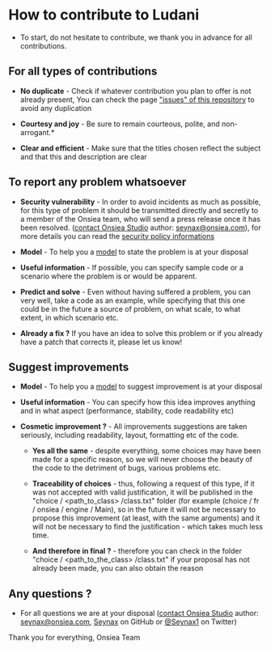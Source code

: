 # How to contribute to Ludani

- To start, do not hesitate to contribute, we thank you in advance for all contributions.

## For all types of contributions

- **No duplicate** - Check if whatever contribution you plan to offer is not already present, You can check the page ["issues" of this repository](https://github.com/OnsieaStudio/Ludani/issues) to avoid any duplication

- **Courtesy and joy** - Be sure to remain courteous, polite, and non-arrogant.*

- **Clear and efficient** - Make sure that the titles chosen reflect the subject and that this and description are clear

## To report any problem whatsoever

- **Security vulnerability** - In order to avoid incidents as much as possible, for this type of problem it should be transmitted directly and secretly to a member of the Onsiea team, who will send a press release once it has been resolved. ([contact Onsiea Studio](https://github.com/OnsieaStudio/Ludani/wiki/Contact) author: seynax@onsiea.com), for more details you can read the [security policy informations](https://github.com/OnsieaStudio/Ludani/blob/main/SECURITY.md#security-policy)

- **Model** - To help you a [model](https://github.com/OnsieaStudio/Ludani/blob/main/.github/ISSUE_TEMPLATE/bug_report.md) to state the problem is at your disposal

- **Useful information** - If possible, you can specify sample code or a scenario where the problem is or would be apparent.

- **Predict and solve** - Even without having suffered a problem, you can very well, take a code as an example, while specifying that this one could be in the future a source of problem, on what scale, to what extent, in which scenario etc.

- **Already a fix ?** If you have an idea to solve this problem or if you already have a patch that corrects it, please let us know!

## Suggest improvements

- **Model** - To help you a [model](https://github.com/OnsieaStudio/Ludani/blob/main/.github/ISSUE_TEMPLATE/feature_request.md) to suggest improvement is at your disposal

- **Useful information** - You can specify how this idea improves anything and in what aspect (performance, stability, code readability etc)

- **Cosmetic improvement ?** - All improvements suggestions are taken seriously, including readability, layout, formatting etc of the code.

  - **Yes all the same** - despite everything, some choices may have been made for a specific reason, so we will never choose the beauty of the code to the detriment of bugs, various problems etc.

  - **Traceability of choices** - thus, following a request of this type, if it was not accepted with valid justification, it will be published in the "choice / <path_to_class> /class.txt" folder (for example (choice / fr / onsiea / engine / Main), so in the future it will not be necessary to propose this improvement (at least, with the same arguments) and it will not be necessary to find the justification - which takes much less time.

  - **And therefore in final ?** - therefore you can check in the folder "choice / <path_to_the_class> /class.txt" if your proposal has not already been made, you can also obtain the reason

## Any questions ?

- For all questions we are at your disposal ([contact Onsiea Studio](https://github.com/OnsieaStudio/Ludani/wiki/Contact) author: seynax@onsiea.com, [Seynax](https://github.com/seynax) on GitHub or [@Seynax1](https://twitter.com/Seynax1) on Twitter)

Thank you for everything,
Onsiea Team